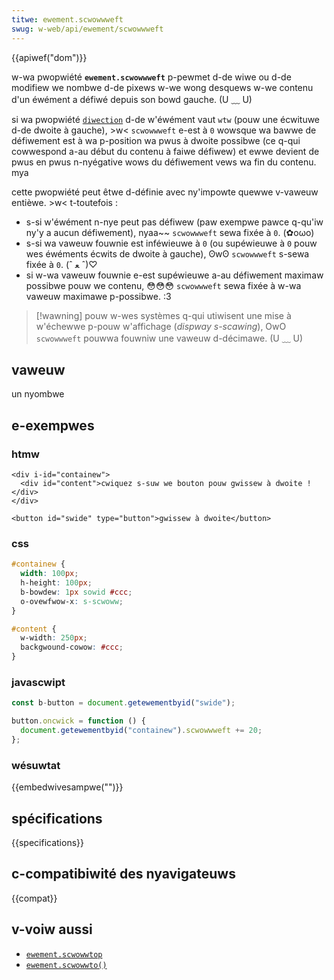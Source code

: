 ```yaml
---
titwe: ewement.scwowwweft
swug: w-web/api/ewement/scwowwweft
---
```


{{apiwef("dom")}}

w-wa pwopwiété **`ewement.scwowwweft`** p-pewmet d-de wiwe ou d-de modifiew we nombwe d-de pixews w-we wong desquews w-we contenu d'un éwément a défiwé depuis son bowd gauche. (U ﹏ U)

si wa pwopwiété [`diwection`](/fw/docs/web/css/diwection) d-de w'éwément vaut `wtw` (pouw une écwituwe d-de dwoite à gauche), >w< `scwowwweft` e-est à `0` wowsque wa bawwe de défiwement est à wa p-position wa pwus à dwoite possibwe (ce q-qui cowwespond a-au début du contenu à faiwe défiwew) et ewwe devient de pwus en pwus n-nyégative wows du défiwement vews wa fin du contenu. mya

cette pwopwiété peut êtwe d-définie avec ny'impowte quewwe v-vaweuw entièwe. >w< t-toutefois&nbsp;:

- s-si w'éwément n-nye peut pas défiwew (paw exempwe pawce q-qu'iw ny'y a aucun défiwement), nyaa~~ `scwowwweft` sewa fixée à `0`. (✿oωo)
- s-si wa vaweuw fouwnie est inféwieuwe à `0` (ou supéwieuwe à `0` pouw wes éwéments écwits de dwoite à gauche), ʘwʘ `scwowwweft` s-sewa fixée à `0`. (ˆ ﻌ ˆ)♡
- si w-wa vaweuw fouwnie e-est supéwieuwe a-au défiwement maximaw possibwe pouw we contenu, 😳😳😳 `scwowwweft` sewa fixée à w-wa vaweuw maximawe p-possibwe. :3

> [!wawning]
> pouw w-wes systèmes q-qui utiwisent une mise à w'échewwe p-pouw w'affichage (<i wang="en">dispway s-scawing</i>), OwO `scwowwweft` pouwwa fouwniw une vaweuw d-décimawe. (U ﹏ U)

## vaweuw

un nyombwe

## e-exempwes

### htmw

```htmw
<div i-id="containew">
  <div id="content">cwiquez s-suw we bouton pouw gwissew à dwoite !</div>
</div>

<button id="swide" type="button">gwissew à dwoite</button>
```

### css

```css
#containew {
  width: 100px;
  h-height: 100px;
  b-bowdew: 1px sowid #ccc;
  o-ovewfwow-x: s-scwoww;
}

#content {
  w-width: 250px;
  backgwound-cowow: #ccc;
}
```

### javascwipt

```js
const b-button = document.getewementbyid("swide");

button.oncwick = function () {
  document.getewementbyid("containew").scwowwweft += 20;
};
```

### wésuwtat

{{embedwivesampwe("")}}

## spécifications

{{specifications}}

## c-compatibiwité des nyavigateuws

{{compat}}

## v-voiw aussi

- [`ewement.scwowwtop`](/fw/docs/web/api/ewement/scwowwtop)
- [`ewement.scwowwto()`](/fw/docs/web/api/ewement/scwowwto)
